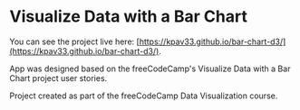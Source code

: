 # Visualize Data with a Bar Chart

You can see the project live here: [https://kpav33.github.io/bar-chart-d3/](https://kpav33.github.io/bar-chart-d3/).

App was designed based on the freeCodeCamp's Visualize Data with a Bar Chart project user stories.

Project created as part of the freeCodeCamp Data Visualization course.
